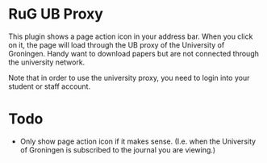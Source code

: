 # RuG UB Proxy
This plugin shows a page action icon in your address bar. When you click on it, the page will load through the UB proxy of the University of Groningen. Handy want to download papers but are not connected through the university network.

Note that in order to use the university proxy, you need to login into your student or staff account.

# Todo
- Only show page action icon if it makes sense. (I.e. when the University of Groningen is subscribed to the journal you are viewing.)
